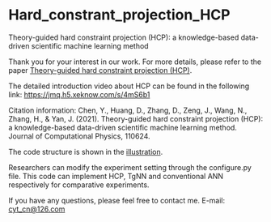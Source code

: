 # Hard_constrant_projection_HCP
Theory-guided hard constraint projection (HCP): a knowledge-based data-driven scientific machine learning method

Thank you for your interest in our work.
For more details, please refer to the paper [Theory-guided hard constraint projection (HCP)](https://reader.elsevier.com/reader/sd/pii/S0021999121005192?token=05A1556D5AA2C1BE4661CE2AAF5CA97039CDA96F66A38B85C0162BA7C6BF99710D4FCEFF2E37F100CC14C0CA3A2B39FE&originRegion=us-east-1&originCreation=20210825021436).

The detailed introduction video about HCP can be found in the following link: https://jmq.h5.xeknow.com/s/4mS6b1

Citation information: Chen, Y., Huang, D., Zhang, D., Zeng, J., Wang, N., Zhang, H., & Yan, J. (2021). Theory-guided hard constraint projection (HCP): a knowledge-based data-driven scientific machine learning method. Journal of Computational Physics, 110624.

The code structure is shown in the [illustration](https://github.com/YuntianChen/Hard_constrant_projection_HCP/blob/main/Code_structure.JPG).

Researchers can modify the experiment setting through the configure.py file. This code can implement HCP, TgNN and conventional ANN respectively for comparative experiments.

If you have any questions, please feel free to contact me.
E-mail: cyt_cn@126.com


